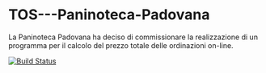 # TOS---Paninoteca-Padovana
La Paninoteca Padovana ha deciso di commissionare la realizzazione di un programma per il calcolo del prezzo totale delle ordinazioni on-line.

[![Build Status](https://travis-ci.com/MarcoNarde/TOS---Paninoteca-Padovana.svg?branch=master)](https://travis-ci.com/MarcoNarde/TOS---Paninoteca-Padovana)
